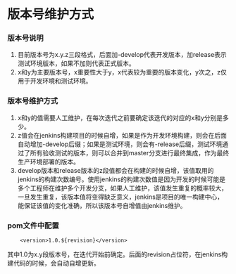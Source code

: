 # 版本号维护方式

### 版本号说明

1. 目前版本号为x.y.z三段格式，后面加-develop代表开发版本，加release表示测试环境版本，如果不加则代表正式版本。
2. x和y为主要版本号，x重要性大于y，x代表较为重要的版本变化，y次之，z仅用于开发环境和测试环境。

### 版本号维护方式
1. x和y的值需要人工维护，在每次迭代之前要确定该迭代的对应的x和y分别是多少。
2. z值会在jenkins构建项目的时候自增，如果是作为开发环境构建，则会在后面自动增加-develop后缀；如果是测试环境，则会有-release后缀，测试环境通过了所有验收测试的版本，则可以合并到master分支进行最终集成，作为最终生产环境部署的版本。
3. develop版本和release版本的z段值都会在构建的时候自增，该值取用的jenkins的构建次数编号。使用jenkins的构建次数值是因为开发的时候可能是多个工程师在维护多个开发分支，如果人工维护，该值发生重复的概率较大，一旦发生重复，该版本值将变得缺乏意义，jenkins是项目的唯一构建中心，能保证该值的变化准确，所以该版本号自增值由jenkins维护。

### pom文件中配置

```ee
    <version>1.0.${revision}</version>
```

其中1.0为x.y段版本号，在迭代开始前确定。后面的revision占位符，在jenkins构建代码的时候，会自动自增更新。